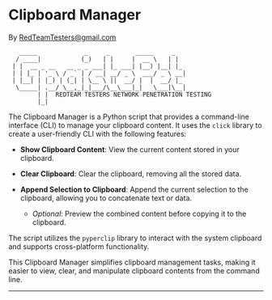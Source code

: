 # Clipboard Manager

By RedTeamTesters@gmail.com
```
   _____             _     _       _____     _   
  / ____|           (_)   | |     |  __ \   | |  
 | |  __ _ __   __ _ _ ___| |_ ___| |__) |__| |_ 
 | | |_ | '_ \ / _` | / __| __/ _ \  ___/ _ \ __|
 | |__| | |_) | (_| | \__ \ ||  __/ |  |  __/ |_ 
  \_____| .__/ \__,_|_|___/\__\___|_|   \___|\__|
        | |  REDTEAM TESTERS NETWORK PENETRATION TESTING                                    
        |_|                                      
```

The Clipboard Manager is a Python script that provides a command-line interface (CLI) to manage your clipboard content. It uses the `click` library to create a user-friendly CLI with the following features:

- **Show Clipboard Content**: View the current content stored in your clipboard.

- **Clear Clipboard**: Clear the clipboard, removing all the stored data.

- **Append Selection to Clipboard**: Append the current selection to the clipboard, allowing you to concatenate text or data.

    - *Optional*: Preview the combined content before copying it to the clipboard.

The script utilizes the `pyperclip` library to interact with the system clipboard and supports cross-platform functionality.

This Clipboard Manager simplifies clipboard management tasks, making it easier to view, clear, and manipulate clipboard contents from the command line.

---


